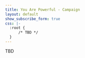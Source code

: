 ```yaml
---
title: You Are Powerful - Campaign
layout: default
show_subscribe_form: true
css: |-
  :root {
      /* TBD */
  }
---
```


<section class="hero">
TBD
</section>